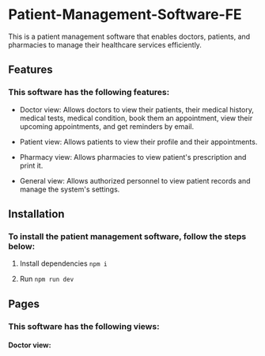 # Patient-Management-Software-FE

This is a patient management software that enables doctors, patients, and pharmacies to manage their healthcare services efficiently.

## Features
### This software has the following features:

- Doctor view: Allows doctors to view their patients, their medical history, medical tests, medical condition, book them an appointment, view their upcoming appointments, and get reminders by email.

- Patient view: Allows patients to view their profile and their appointments.

- Pharmacy view: Allows pharmacies to view patient's prescription and print it.

- General view: Allows authorized personnel to view patient records and manage the system's settings.

## Installation
### To install the patient management software, follow the steps below:

1. Install dependencies
`npm i`

2. Run
`npm run dev`

## Pages
### This software has the following views: 
#### Doctor view: 

